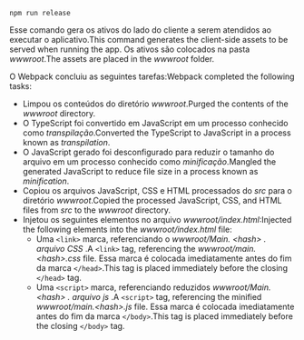 ```console
npm run release
```

<span data-ttu-id="0a20c-101">Esse comando gera os ativos do lado do cliente a serem atendidos ao executar o aplicativo.</span><span class="sxs-lookup"><span data-stu-id="0a20c-101">This command generates the client-side assets to be served when running the app.</span></span> <span data-ttu-id="0a20c-102">Os ativos são colocados na pasta *wwwroot*.</span><span class="sxs-lookup"><span data-stu-id="0a20c-102">The assets are placed in the *wwwroot* folder.</span></span>

<span data-ttu-id="0a20c-103">O Webpack concluiu as seguintes tarefas:</span><span class="sxs-lookup"><span data-stu-id="0a20c-103">Webpack completed the following tasks:</span></span>

* <span data-ttu-id="0a20c-104">Limpou os conteúdos do diretório *wwwroot*.</span><span class="sxs-lookup"><span data-stu-id="0a20c-104">Purged the contents of the *wwwroot* directory.</span></span>
* <span data-ttu-id="0a20c-105">O TypeScript foi convertido em JavaScript em um processo conhecido como *transpilação*.</span><span class="sxs-lookup"><span data-stu-id="0a20c-105">Converted the TypeScript to JavaScript in a process known as *transpilation*.</span></span>
* <span data-ttu-id="0a20c-106">O JavaScript gerado foi desconfigurado para reduzir o tamanho do arquivo em um processo conhecido como *minificação*.</span><span class="sxs-lookup"><span data-stu-id="0a20c-106">Mangled the generated JavaScript to reduce file size in a process known as *minification*.</span></span>
* <span data-ttu-id="0a20c-107">Copiou os arquivos JavaScript, CSS e HTML processados do *src* para o diretório *wwwroot*.</span><span class="sxs-lookup"><span data-stu-id="0a20c-107">Copied the processed JavaScript, CSS, and HTML files from *src* to the *wwwroot* directory.</span></span>
* <span data-ttu-id="0a20c-108">Injetou os seguintes elementos no arquivo *wwwroot/index.html*:</span><span class="sxs-lookup"><span data-stu-id="0a20c-108">Injected the following elements into the *wwwroot/index.html* file:</span></span>
  * <span data-ttu-id="0a20c-109">Uma `<link>` marca, referenciando o *wwwroot/Main. \<hash\> . arquivo CSS* .</span><span class="sxs-lookup"><span data-stu-id="0a20c-109">A `<link>` tag, referencing the *wwwroot/main.\<hash\>.css* file.</span></span> <span data-ttu-id="0a20c-110">Essa marca é colocada imediatamente antes do fim da marca `</head>`.</span><span class="sxs-lookup"><span data-stu-id="0a20c-110">This tag is placed immediately before the closing `</head>` tag.</span></span>
  * <span data-ttu-id="0a20c-111">Uma `<script>` marca, referenciando reduzidos *wwwroot/Main. \<hash\> . arquivo js* .</span><span class="sxs-lookup"><span data-stu-id="0a20c-111">A `<script>` tag, referencing the minified *wwwroot/main.\<hash\>.js* file.</span></span> <span data-ttu-id="0a20c-112">Essa marca é colocada imediatamente antes do fim da marca `</body>`.</span><span class="sxs-lookup"><span data-stu-id="0a20c-112">This tag is placed immediately before the closing `</body>` tag.</span></span>